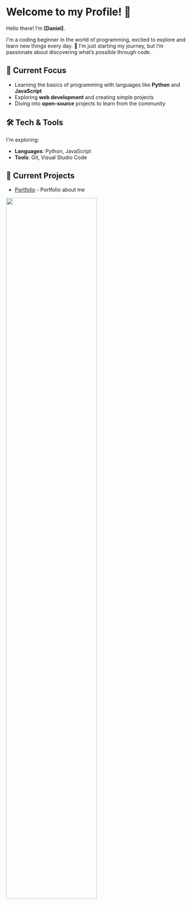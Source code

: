 # Welcome to my Profile! 👋

Hello there! I’m **[Daniel]**.

I'm a coding beginner in the world of programming, excited to explore and learn new things every day. 🚀 I’m just starting my journey, but I’m passionate about discovering what’s possible through code.

## 🌱 Current Focus
- Learning the basics of programming with languages like **Python** and **JavaScript**
- Exploring **web development** and creating simple projects
- Diving into **open-source** projects to learn from the community

## 🛠️ Tech & Tools
I'm exploring:
- **Languages**: Python, JavaScript
- **Tools**: Git, Visual Studio Code
## 🚀 Current Projects
- [Portfolio](https://github.com/dj4900/myportfolio.git) - Portfolio about me
<img src="Scrat.png" width="70%">
